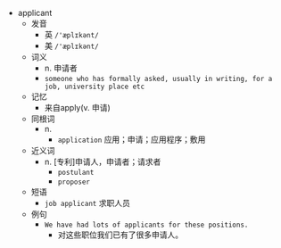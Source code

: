 - applicant
  - 发音
    - 英 `/'æplɪkənt/`
    - 美 `/'æplɪkənt/`
  - 词义
    - n. 申请者
    - `someone who has formally asked, usually in writing, for a job, university place etc`
  - 记忆
    - 来自apply(v. 申请)
  - 同根词
    - n.
      - `application` 应用；申请；应用程序；敷用
  - 近义词
    - n. [专利]申请人，申请者；请求者
      - `postulant`
      - `proposer`
  - 短语
    - `job applicant` 求职人员 
  - 例句
    - `We have had lots of applicants for these positions.`
      - 对这些职位我们已有了很多申请人。

